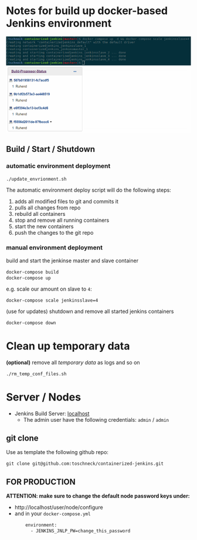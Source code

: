# Notes for build up docker-based Jenkins environment

![scalable containerized jenkins](./containerized_jenkins.png)

## Build / Start / Shutdown

### automatic environment deployment

    ./update_envrionment.sh 

The automatic environment deploy script will do the following steps:
1) adds all modified files to git and commits it
2) pulls all changes from repo
3) rebuild all containers
4) stop and remove all running containers
5) start the new containers
6) push the changes to the git repo

### manual environment deployment

build and start the jenkinse master and slave container

    docker-compose build
    docker-compose up

e.g. scale our amount on slave to `4`:

    docker-compose scale jenkinsslave=4

(use for updates) shutdown and remove all started jenkins containers
    
    docker-compose down


# Clean up temporary data

__(optional)__ remove all _temporary data_ as logs and so on

    ./rm_temp_conf_files.sh 
    
# Server / Nodes
  
* Jenkins Build Server:  [localhost](http://localhost)
    * The admin user have the following credentials: `admin` / `admin`
  
## git clone
Use as template the following github repo:
  
    git clone git@github.com:toschneck/containerized-jenkins.git
    
## FOR PRODUCTION
__ATTENTION: make sure to change the default node password  keys under:__

* http://localhost/user/node/configure
* and in your `docker-compose.yml`
  ```
      environment:
        - JENKINS_JNLP_PW=change_this_password
  ```

